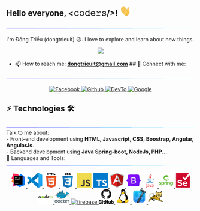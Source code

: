<h2> Hello everyone, <𝚌𝚘𝚍𝚎𝚛𝚜/>! <img src="https://raw.githubusercontent.com/ABSphreak/ABSphreak/master/gifs/Hi.gif" width="30px"></h2>
<a href="https://www.facebook.com/hotro2019/"><img src="https://github.com/MLX15/MLX15/blob/master/a.gif">
</a>


I'm Đông Triều (dongtrieuit) 😃. I love to explore and learn about new things.

<p align="center">
    <img src="https://media.giphy.com/media/nbr4zVb3rQKsIR3o5d/giphy.gif" width="180">
</p>


- 📫 How to reach me: **dongtrieuit@gmail.com** ## 💬 Connect with me:
<a href="https://www.facebook.com/hotro2019/">
    <img src="https://github.com/MLX15/MLX15/blob/master/a.gif">
</a>
<p align="center">
    <a href="https://www.facebook.com/hotro2019">
        <img src="https://www.vectorlogo.zone/logos/facebook/facebook-official.svg" alt="Facebook" height="30" width="30">
    </a>
    <a href="https://github.com/trieunhd">
        <img src="https://www.vectorlogo.zone/logos/github/github-tile.svg" alt="Github" height="30" width="30">
    </a>
    <a href="https://dev.to/trieunhd">
        <img src="https://www.vectorlogo.zone/logos/devto/devto-icon.svg" alt="DevTo" height="30" width="30">
    </a>
    <a href="mailto:dongtrieuit@gmail.com">
        <img src="https://www.vectorlogo.zone/logos/google/google-icon.svg" alt="Google" height="30" width="30">
    </a>
</p>


## ⚡ Technologies 🛠
<a href="https://www.facebook.com/hotro2019"><img src="https://github.com/MLX15/MLX15/blob/master/a.gif">
</a>
Talk to me about: 
<br>- Front-end development using **HTML, Javascript, CSS, Boostrap, Angular, AngularJs**. 
<br>- Backend development using **Java Spring-boot, NodeJs, PHP...**.
<br>🎯 Languages and Tools:
<a href="#"><img src="https://github.com/MLX15/MLX15/blob/master/a.gif"></a>
<p align="center">
    <a href="https://www.jetbrains.com/" target="_blank"> <img src="https://raw.githubusercontent.com/devicons/devicon/master/icons/intellij/intellij-original.svg" alt="jetbrains" width="40" height="40" /> </a>
    <a href="https://code.visualstudio.com/" target="_blank"> <img src="https://raw.githubusercontent.com/devicons/devicon/master/icons/vscode/vscode-original.svg" alt="visual" width="40" height="40" /> </a>
     <a href="https://www.w3.org/html/" target="_blank"> <img src="https://raw.githubusercontent.com/devicons/devicon/master/icons/html5/html5-original-wordmark.svg" alt="html5" width="40" height="40" /> </a>
    <a href="https://www.w3schools.com/css/" target="_blank"> <img src="https://raw.githubusercontent.com/devicons/devicon/master/icons/css3/css3-original-wordmark.svg" alt="css3" width="40" height="40" /> </a>
    <a href="https://developer.mozilla.org/en-US/docs/Web/JavaScript" target="_blank"> <img src="https://raw.githubusercontent.com/devicons/devicon/master/icons/javascript/javascript-original.svg" alt="javascript" width="40" height="40" /> </a>
    <a href="https://www.typescriptlang.org/" target="_blank"> <img src="https://raw.githubusercontent.com/devicons/devicon/master/icons/typescript/typescript-original.svg" alt="typescript" width="40" height="40" /> </a>
    <a href="https://angular.io/" target="_blank"> <img src="https://raw.githubusercontent.com/devicons/devicon/master/icons/angularjs/angularjs-original.svg" alt="angular" width="40" height="40" /> </a>
    <a href="https://getbootstrap.com/" target="_blank"> <img src="https://raw.githubusercontent.com/devicons/devicon/master/icons/bootstrap/bootstrap-original.svg" alt="bootstrap" width="40" height="40" /> </a>
    <a href="https://www.java.com/" target="_blank"> <img src="https://raw.githubusercontent.com/devicons/devicon/master/icons/java/java-original-wordmark.svg" alt="java" width="40" height="40" /> </a>
    <a href="https://spring.io/" target="_blank"> <img src="https://raw.githubusercontent.com/devicons/devicon/master/icons/spring/spring-original-wordmark.svg" alt="spring" width="40" height="40" /> </a>
    <a href="https://www.selenium.dev/" target="_blank"> <img src="https://raw.githubusercontent.com/devicons/devicon/master/icons/selenium/selenium-original.svg" alt="selenium" width="40" height="40" /> </a>
    <a href="https://nodejs.org" target="_blank"> <img src="https://raw.githubusercontent.com/devicons/devicon/master/icons/nodejs/nodejs-original-wordmark.svg" alt="nodejs" width="40" height="40" /> </a>
    <a href="https://www.docker.com/" target="_blank"> <img src="https://raw.githubusercontent.com/devicons/devicon/master/icons/docker/docker-original-wordmark.svg" alt="docker" width="40" height="40" /> </a>
    <a href="https://firebase.google.com/" target="_blank"> <img src="https://www.vectorlogo.zone/logos/firebase/firebase-icon.svg" alt="firebase" width="40" height="40" /> </a>
    <a href="https://github.com/" target="_blank"> <img src="https://raw.githubusercontent.com/devicons/devicon/master/icons/github/github-original-wordmark.svg" alt="github" width="40" height="40" /> </a>
    <a href="https://www.linux.org/" target="_blank"> <img src="https://raw.githubusercontent.com/devicons/devicon/master/icons/linux/linux-original.svg" alt="linux" width="40" height="40" /> </a>
    <a href="https://developer.apple.com/xcode/" target="_blank"> <img src="https://raw.githubusercontent.com/devicons/devicon/master/icons/xcode/xcode-original.svg" alt="xcode" width="40" height="40" /> </a>
    <a href="https://tomcat.apache.org/" target="_blank"> <img src="https://raw.githubusercontent.com/devicons/devicon/master/icons/tomcat/tomcat-original.svg" alt="tomcat" width="40" height="40" /> </a>
        
    
</p>




<br>
